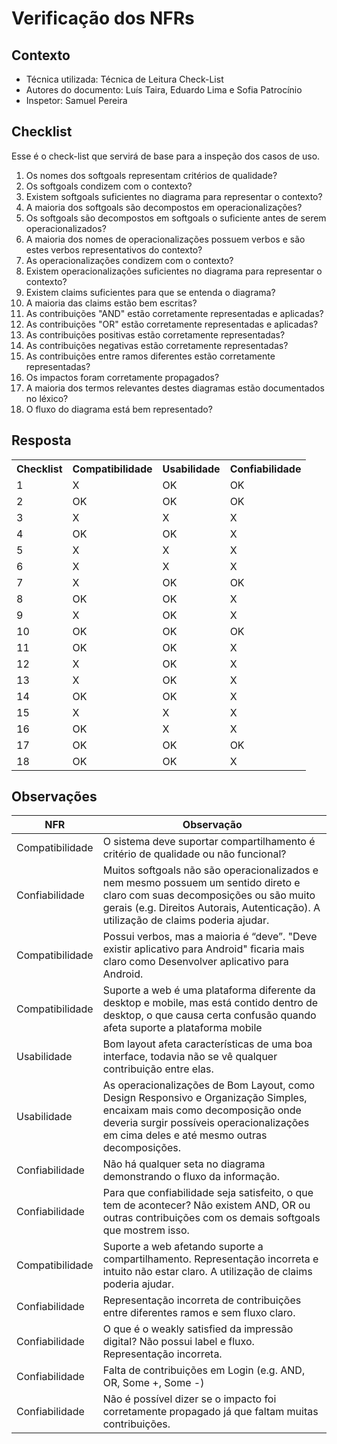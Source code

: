 # Verificação dos NFRs
<div class="line"></div>

## Contexto
- Técnica utilizada: Técnica de Leitura Check-List
- Autores do documento: Luís Taira, Eduardo Lima e Sofia Patrocínio
- Inspetor: Samuel Pereira


## Checklist
Esse é o check-list que servirá de base para a inspeção dos casos de uso.
<br>

1. Os nomes dos softgoals representam critérios de qualidade?
2. Os softgoals condizem com o contexto?
3. Existem softgoals suficientes no diagrama para representar o contexto?
4. A maioria dos softgoals são decompostos em operacionalizações?
5. Os softgoals são decompostos em softgoals o suficiente antes de serem operacionalizados?
6. A maioria dos nomes de operacionalizações possuem verbos e são estes verbos representativos do contexto?
7. As operacionalizações condizem com o contexto?
8. Existem operacionalizações suficientes no diagrama para representar o contexto?
9. Existem claims suficientes para que se entenda o diagrama?
10. A maioria das claims estão bem escritas?
11. As contribuições "AND" estão corretamente representadas e aplicadas?
12. As contribuições "OR" estão corretamente representadas e aplicadas?
13. As contribuições positivas estão corretamente representadas?
14. As contribuições negativas estão corretamente representadas?
15. As contribuições entre ramos diferentes estão corretamente representadas?
16. Os impactos foram corretamente propagados?
17. A maioria dos termos relevantes destes diagramas estão documentados no léxico?
18. O fluxo do diagrama está bem representado?

## Resposta

<table class="checklist">
	<tr>
		<th class="checklist_header">Checklist</th>
		<th>Compatibilidade</th>
		<th>Usabilidade</th>
        <th>Confiabilidade</th>
	</tr>
	<tr>
		<td>1</td>
		<td>X</td>
        <td>OK</td>
        <td>OK</td>
	</tr>
	<tr>
		<td>2</td>
		<td>OK</td>
        <td>OK</td>
        <td>OK</td>
	</tr>
	<tr>
		<td>3</td>
		<td>X</td>
        <td>X</td>
        <td>X</td>
	</tr>
    <tr>
		<td>4</td>
		<td>OK</td>
        <td>OK</td>
        <td>X</td>
	</tr>
    <tr>
		<td>5</td>
		<td>X</td>
        <td>X</td>
        <td>X</td>
	</tr>
	<tr>
		<td>6</td>
		<td>X</td>
        <td>X</td>
        <td>X</td>
	</tr>
	<tr>
		<td>7</td>
		<td>X</td>
        <td>OK</td>
        <td>OK</td>
	</tr>
	<tr>
		<td>8</td>
		<td>OK</td>
        <td>OK</td>
        <td>X</td>
	</tr>
	<tr>
		<td>9</td>
		<td>X</td>
        <td>OK</td>
        <td>X</td>
	</tr>
	<tr>
		<td>10</td>
		<td>OK</td>
        <td>OK</td>
        <td>OK</td>
	</tr>
	<tr>
		<td>11</td>
		<td>OK</td>
        <td>OK</td>
        <td>X</td>
	</tr>
	<tr>
		<td>12</td>
		<td>X</td>
        <td>OK</td>
        <td>X</td>
	</tr>
	<tr>
		<td>13</td>
		<td>X</td>
        <td>OK</td>
        <td>X</td>
	</tr>
	<tr>
		<td>14</td>
		<td>OK</td>
        <td>OK</td>
        <td>X</td>
	</tr>
	<tr>
		<td>15</td>
		<td>X</td>
        <td>X</td>
        <td>X</td>
	</tr>
	<tr>
		<td>16</td>
		<td>OK</td>
        <td>X</td>
        <td>X</td>
	</tr>
	<tr>
		<td>17</td>
		<td>OK</td>
        <td>OK</td>
        <td>OK</td>
	</tr>
	<tr>
		<td>18</td>
		<td>OK</td>
        <td>OK</td>
        <td>X</td>
	</tr>
</table> 

## Observações

| NFR | Observação |
|--|--|
| Compatibilidade | O sistema deve suportar compartilhamento é critério de qualidade ou não funcional? |
| Confiabilidade | Muitos softgoals não são operacionalizados e nem mesmo possuem um sentido direto e claro com suas decomposições ou são muito gerais (e.g. Direitos Autorais, Autenticação). A utilização de claims poderia ajudar. |
| Compatibilidade | Possui verbos, mas a maioria é “deve”. "Deve existir aplicativo para Android" ficaria mais claro como Desenvolver aplicativo para Android. |
| Compatibilidade | Suporte a web é uma plataforma diferente da desktop e mobile, mas está contido dentro de desktop, o que causa certa confusão quando afeta suporte a plataforma mobile |
| Usabilidade | Bom layout afeta características de uma boa interface, todavia não se vê qualquer contribuição entre elas. |
| Usabilidade | As operacionalizações de Bom Layout, como Design Responsivo e Organização Simples, encaixam mais como decomposição onde deveria surgir possíveis operacionalizações em cima deles e até mesmo outras decomposições. |
| Confiabilidade | Não há qualquer seta no diagrama demonstrando o fluxo da informação. |
| Confiabilidade | Para que confiabilidade seja satisfeito, o que tem de acontecer? Não existem AND, OR ou outras contribuições com os demais softgoals que mostrem isso. |
| Compatibilidade | Suporte a web afetando suporte a compartilhamento. Representação incorreta e intuito não estar claro. A utilização de claims poderia ajudar. |
| Confiabilidade | Representação incorreta de contribuições entre diferentes ramos e sem fluxo claro. |
| Confiabilidade | O que é o weakly satisfied da impressão digital? Não possui label e fluxo. Representação incorreta. |
| Confiabilidade | Falta de contribuições em Login (e.g. AND, OR, Some +, Some -) |
| Confiabilidade | Não é possível dizer se o impacto foi corretamente propagado já que faltam muitas contribuições. |